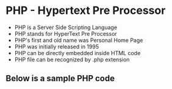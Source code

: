<h1>PHP - Hypertext Pre Processor</h1>

<ul>
	<li>PHP is a Server Side Scripting Language</li>
	<li>PHP stands for HyperText Pre Processor</li>
	<li>PHP's first and old name was Personal Home Page</li>
	<li>PHP was initially released in 1995</li>
	<li>PHP can be directly embedded inside HTML code</li>
	<li>PHP file can be recognized by .php extension</li>
</ul>


<h2>Below is a sample PHP code</h2>
<code>
<?php
	echo "This is my first PHP code snipt.";
?>
</code>